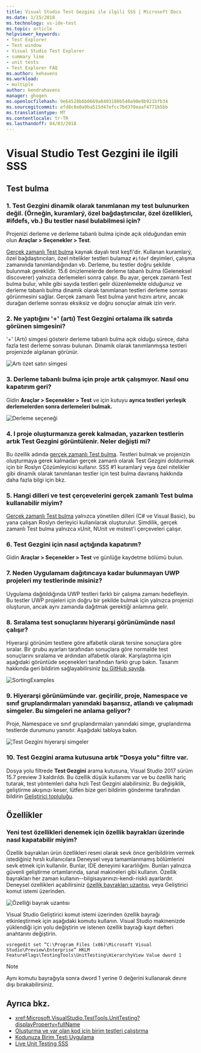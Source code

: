 ```yaml
---
title: Visual Studio Test Gezgini ile ilgili SSS | Microsoft Docs
ms.date: 1/15/2018
ms.technology: vs-ide-test
ms.topic: article
helpviewer_keywords:
- Test Explorer
- Test window
- Visual Studio Test Explorer
- summary line
- unit tests
- Test Explorer FAQ
ms.author: kehavens
ms.workload:
- multiple
author: kendrahavens
manager: ghogen
ms.openlocfilehash: 9e64528b6b0669a0403188b540a90e9b921bfb34
ms.sourcegitcommit: efd8c8e0a9ba515d47efcc7bd370eaaf4771b5bb
ms.translationtype: MT
ms.contentlocale: tr-TR
ms.lasthandoff: 04/03/2018
---
```

# <a name="visual-studio-test-explorer-faq"></a>Visual Studio Test Gezgini ile ilgili SSS

## <a name="test-discovery"></a>Test bulma

### <a name="1-the-test-explorer-is-not-discovering-my-tests-that-are-dynamically-defined-for-example-theories-custom-adapters-custom-traits-ifdefs-etc-how-can-i-discover-these-tests"></a>1. Test Gezgini dinamik olarak tanımlanan my test bulunurken değil. (Örneğin, kuramlarý, özel bağdaştırıcılar, özel özellikleri, #ifdefs, vb.) Bu testler nasıl bulabilmesi için?

  Projenizi derleme ve derleme tabanlı bulma içinde açık olduğundan emin olun **Araçlar > Seçenekler > Test**.

  [Gerçek zamanlı Test bulma](https://go.microsoft.com/fwlink/?linkid=862824) kaynak dayalı test keşfi'dir. Kullanan kuramlarý, özel bağdaştırıcıları, özel nitelikler testleri bulamaz `#ifdef` deyimleri, çalışma zamanında tanımlandığından vb. Derleme, bu testler doğru şekilde bulunmak gereklidir. 15.6 önizlemelerde derleme tabanlı bulma (Geleneksel discoverer) yalnızca derlemeleri sonra çalışır. Bu ayar, gerçek zamanlı Test bulma bulur, while gibi sayıda testleri gelir düzenlemekte olduğunuz ve derleme tabanlı bulma dinamik olarak tanımlanan testleri derleme sonrası görünmesini sağlar. Gerçek zamanlı Test bulma yanıt hızını artırır, ancak durağan derleme sonrası eksiksiz ve doğru sonuçlar almak izin verir.

### <a name="2-what-does-the--plus-symbol-that-appears-in-the-top-line-of-test-explorer-mean"></a>2. Ne yaptığını '+' (artı) Test Gezgini ortalama ilk satırda görünen simgesini?

  '+' (Artı) simgesi gösterir derleme tabanlı bulma açık olduğu sürece, daha fazla test derleme sonrası bulunan. Dinamik olarak tanımlanmışsa testleri projenizde algılanan görünür.

  ![Artı özet satırı simgesi](media/testex-plussymbol.png)

### <a name="3-assembly-based-discovery-is-no-longer-working-for-my-project-how-do-i-turn-it-back-on"></a>3. Derleme tabanlı bulma için proje artık çalışmıyor. Nasıl onu kapatırım geri?

  Gidin **Araçlar > Seçenekler > Test** ve için kutuyu **ayrıca testleri yerleşik derlemelerden sonra derlemeleri bulmak.**

  ![Derleme seçeneği](media/testex-toolsoptions.png)

### <a name="4-tests-now-appear-in-test-explorer-while-i-type-without-having-to-build-my-project-what-changed"></a>4. I proje oluşturmanıza gerek kalmadan, yazarken testlerin artık Test Gezgini görüntülenir. Neler değişti mi?

  Bu özellik adında [gerçek zamanlı Test bulma](https://go.microsoft.com/fwlink/?linkid=862824). Testleri bulmak ve projenizin oluşturmaya gerek kalmadan gerçek zamanlı olarak Test Gezgini doldurmak için bir Roslyn Çözümleyicisi kullanır. SSS #1 kuramlarý veya özel nitelikler gibi dinamik olarak tanımlanan testler için test bulma davranış hakkında daha fazla bilgi için bkz.

### <a name="5-what-languages-and-test-frameworks-can-use-real-time-test-discovery"></a>5. Hangi dilleri ve test çerçevelerini gerçek zamanlı Test bulma kullanabilir miyim?

  [Gerçek zamanlı Test bulma](https://go.microsoft.com/fwlink/?linkid=862824) yalnızca yönetilen dilleri (C# ve Visual Basic), bu yana çalışan Roslyn derleyici kullanılarak oluşturulur. Şimdilik, gerçek zamanlı Test bulma yalnızca xUnit, NUnit ve mstest'i çerçeveleri çalışır.

### <a name="6-how-can-i-turn-on-logs-for-the-test-explorer"></a>6. Test Gezgini için nasıl açtığında kapatırım?

  Gidin **Araçlar > Seçenekler > Test** ve günlüğe kaydetme bölümü bulun.

### <a name="7-why-are-my-tests-in-uwp-projects-not-discovered-until-i-deploy-my-app"></a>7. Neden Uygulamam dağıtıncaya kadar bulunmayan UWP projeleri my testlerinde misiniz?

  Uygulama dağıtıldığında UWP testleri farklı bir çalışma zamanı hedefleyin. Bu testler UWP projeleri için doğru bir şekilde bulmak için yalnızca projenizi oluşturun, ancak aynı zamanda dağıtmak gerektiği anlamına gelir.

### <a name="8-how-does-sorting-test-results-work-in-the-hierarchy-view"></a>8. Sıralama test sonuçlarını hiyerarşi görünümünde nasıl çalışır?

  Hiyerarşi görünüm testlere göre alfabetik olarak tersine sonuçlara göre sıralar. Bir grubu ayarları tarafından sonuçlara göre normalde test sonuçlarını sıralama ve ardından alfabetik olarak. Karşılaştırma için aşağıdaki görüntüde seçenekleri tarafından farklı grup bakın. Tasarım hakkında geri bildirim sağlayabilirsiniz [bu GitHub sayıda](https://github.com/Microsoft/vstest/issues/1425).

  ![SortingExamples](media/testex-sortingex.png)

### <a name="9-in-the-hierarchy-view-there-are-passed-failed-skipped-and-not-run-icons-next-to-the-project-namespace-and-class-groupings-what-do-these-icons-mean"></a>9. Hiyerarşi görünümünde var. geçirilir, proje, Namespace ve sınıf gruplandırmaları yanındaki başarısız, atlandı ve çalışmadı simgeler. Bu simgeleri ne anlama geliyor?

  Proje, Namespace ve sınıf gruplandırmaları yanındaki simge, gruplandırma testlerde durumunu yansıtır. Aşağıdaki tabloya bakın.

  ![Test Gezgini hiyerarşi simgeler](media/testex-hierarchyicons.png)
  
### <a name="10-there-is-no-longer-a-file-path-filter-in-the-test-explorer-search-box"></a>10. Test Gezgini arama kutusuna artık "Dosya yolu" filtre var.

Dosya yolu filtrede **Test Gezgini** arama kutusuna, Visual Studio 2017 sürüm 15.7 preview 3 kaldırıldı. Bu özellik düşük kullanımı var ve bu özellik hariç tutarak, test yöntemleri daha hızlı Test Gezgini alabilirsiniz. Bu değişiklik, geliştirme akışınızı keser, lütfen bize geri bildirim gönderme tarafından bildirin [Geliştirici topluluğu](https://developercommunity.visualstudio.com/).

## <a name="features"></a>Özellikler

### <a name="how-can-i-turn-on-feature-flags-to-try-out-new-testing-features"></a>Yeni test özellikleri denemek için özellik bayrakları üzerinde nasıl kapatabilir miyim?

Özellik bayrakları ürün özellikleri resmi olarak sevk önce geribildirim vermek istediğiniz hırslı kullanıcılara Deneysel veya tamamlanmamış bölümlerini sevk etmek için kullanılır. Bunlar, IDE deneyimi kararlılığını. Bunları yalnızca güvenli geliştirme ortamlarında, sanal makineleri gibi kullanın. Özellik bayrakları her zaman kullanın--bilgisayarınızı-kendi-riskli ayarlardır. Deneysel özellikleri açabilirsiniz [özellik bayrakları uzantısı](https://marketplace.visualstudio.com/items?itemName=PaulHarrington.FeatureFlagsExtension), veya Geliştirici komut istemi üzerinden.

![Özelliği bayrak uzantısı](media/testex-featureflag.png)

Visual Studio Geliştirici komut istemi üzerinden özellik bayrağı etkinleştirmek için aşağıdaki komutu kullanın. Visual Studio makinenizde yüklendiği için yolu değiştirin ve istenen özellik bayrağı kayıt defteri anahtarını değiştirin.

```shell
vsregedit set “C:\Program Files (x86)\Microsoft Visual Studio\Preview\Enterprise” HKLM FeatureFlags\TestingTools\UnitTesting\HierarchyView Value dword 1
```

> [!NOTE]
> Aynı komutu bayrağıyla sonra dword 1 yerine 0 değerini kullanarak devre dışı bırakabilirsiniz.

## <a name="see-also"></a>Ayrıca bkz.

- <xref:Microsoft.VisualStudio.TestTools.UnitTesting?displayProperty=fullName>
- [Oluşturma ve var olan kod için birim testleri çalıştırma](http://msdn.microsoft.com/e8370b93-085b-41c9-8dec-655bd886f173)
- [Kodunuza Birim Testi Uygulama](unit-test-your-code.md)
- [Live Unit Testing SSS](live-unit-testing-faq.md)
